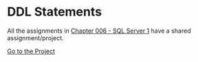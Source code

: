 # DDL Statements
All the assignments in [Chapter 006 - SQL Server 1](../../Chapter%20006%20-%20SQL%20Server%201/) have a shared assignment/project. <br>

[Go to the Project](https://github.com/metacube-manthan-rajoria/LibraryDB)